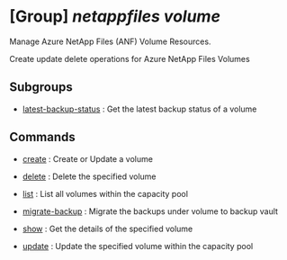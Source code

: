 # [Group] _netappfiles volume_

Manage Azure NetApp Files (ANF) Volume Resources.

Create update delete operations for Azure NetApp Files Volumes

## Subgroups

- [latest-backup-status](/Commands/netappfiles/volume/latest-backup-status/readme.md)
: Get the latest backup status of a volume

## Commands

- [create](/Commands/netappfiles/volume/_create.md)
: Create or Update a volume

- [delete](/Commands/netappfiles/volume/_delete.md)
: Delete the specified volume

- [list](/Commands/netappfiles/volume/_list.md)
: List all volumes within the capacity pool

- [migrate-backup](/Commands/netappfiles/volume/_migrate-backup.md)
: Migrate the backups under volume to backup vault

- [show](/Commands/netappfiles/volume/_show.md)
: Get the details of the specified volume

- [update](/Commands/netappfiles/volume/_update.md)
: Update the specified volume within the capacity pool
